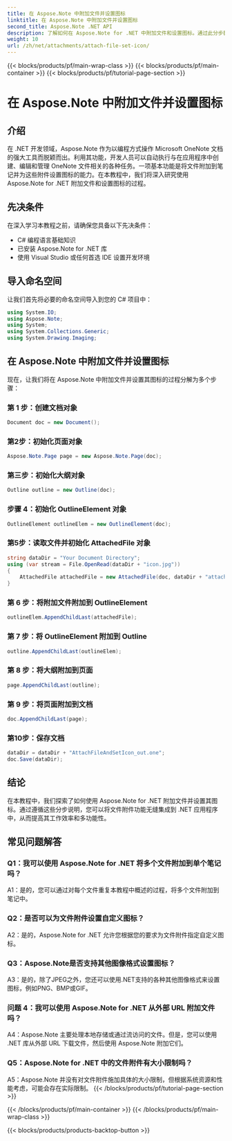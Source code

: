 ```yaml
---
title: 在 Aspose.Note 中附加文件并设置图标
linktitle: 在 Aspose.Note 中附加文件并设置图标
second_title: Aspose.Note .NET API
description: 了解如何在 Aspose.Note for .NET 中附加文件和设置图标。通过此分步教程增强您的 .NET 应用程序。
weight: 10
url: /zh/net/attachments/attach-file-set-icon/
---
```


{{< blocks/products/pf/main-wrap-class >}}
{{< blocks/products/pf/main-container >}}
{{< blocks/products/pf/tutorial-page-section >}}

# 在 Aspose.Note 中附加文件并设置图标

## 介绍

在 .NET 开发领域，Aspose.Note 作为以编程方式操作 Microsoft OneNote 文档的强大工具而脱颖而出。利用其功能，开发人员可以自动执行与在应用程序中创建、编辑和管理 OneNote 文件相关的各种任务。一项基本功能是将文件附加到笔记并为这些附件设置图标的能力。在本教程中，我们将深入研究使用 Aspose.Note for .NET 附加文件和设置图标的过程。

## 先决条件

在深入学习本教程之前，请确保您具备以下先决条件：

- C# 编程语言基础知识
- 已安装 Aspose.Note for .NET 库
- 使用 Visual Studio 或任何首选 IDE 设置开发环境

## 导入命名空间

让我们首先将必要的命名空间导入到您的 C# 项目中：

```csharp
using System.IO;
using Aspose.Note;
using System;
using System.Collections.Generic;
using System.Drawing.Imaging;
```

## 在 Aspose.Note 中附加文件并设置图标

现在，让我们将在 Aspose.Note 中附加文件并设置其图标的过程分解为多个步骤：

### 第 1 步：创建文档对象

```csharp
Document doc = new Document();
```

### 第2步：初始化页面对象

```csharp
Aspose.Note.Page page = new Aspose.Note.Page(doc);
```

### 第三步：初始化大纲对象

```csharp
Outline outline = new Outline(doc);
```

### 步骤 4：初始化 OutlineElement 对象

```csharp
OutlineElement outlineElem = new OutlineElement(doc);
```

### 第5步：读取文件并初始化 AttachedFile 对象

```csharp
string dataDir = "Your Document Directory";
using (var stream = File.OpenRead(dataDir + "icon.jpg"))
{
    AttachedFile attachedFile = new AttachedFile(doc, dataDir + "attachment.txt", stream, ImageFormat.Jpeg);
}
```

### 第 6 步：将附加文件附加到 OutlineElement

```csharp
outlineElem.AppendChildLast(attachedFile);
```

### 第 7 步：将 OutlineElement 附加到 Outline

```csharp
outline.AppendChildLast(outlineElem);
```

### 第 8 步：将大纲附加到页面

```csharp
page.AppendChildLast(outline);
```

### 第 9 步：将页面附加到文档

```csharp
doc.AppendChildLast(page);
```

### 第10步：保存文档

```csharp
dataDir = dataDir + "AttachFileAndSetIcon_out.one";
doc.Save(dataDir);
```

## 结论

在本教程中，我们探索了如何使用 Aspose.Note for .NET 附加文件并设置其图标。通过遵循这些分步说明，您可以将文件附件功能无缝集成到 .NET 应用程序中，从而提高其工作效率和多功能性。

## 常见问题解答

### Q1：我可以使用 Aspose.Note for .NET 将多个文件附加到单个笔记吗？

A1：是的，您可以通过对每个文件重复本教程中概述的过程，将多个文件附加到笔记中。

### Q2：是否可以为文件附件设置自定义图标？

A2：是的，Aspose.Note for .NET 允许您根据您的要求为文件附件指定自定义图标。

### Q3：Aspose.Note是否支持其他图像格式设置图标？

A3：是的，除了JPEG之外，您还可以使用.NET支持的各种其他图像格式来设置图标，例如PNG、BMP或GIF。

### 问题 4：我可以使用 Aspose.Note for .NET 从外部 URL 附加文件吗？

A4：Aspose.Note 主要处理本地存储或通过流访问的文件。但是，您可以使用 .NET 库从外部 URL 下载文件，然后使用 Aspose.Note 附加它们。

### Q5：Aspose.Note for .NET 中的文件附件有大小限制吗？

A5：Aspose.Note 并没有对文件附件施加具体的大小限制，但根据系统资源和性能考虑，可能会存在实际限制。
{{< /blocks/products/pf/tutorial-page-section >}}

{{< /blocks/products/pf/main-container >}}
{{< /blocks/products/pf/main-wrap-class >}}

{{< blocks/products/products-backtop-button >}}
